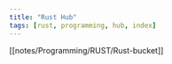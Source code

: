 ```yaml
---
title: "Rust Hub"
tags: [rust, programming, hub, index]
---
```


[[notes/Programming/RUST/Rust-bucket]]
